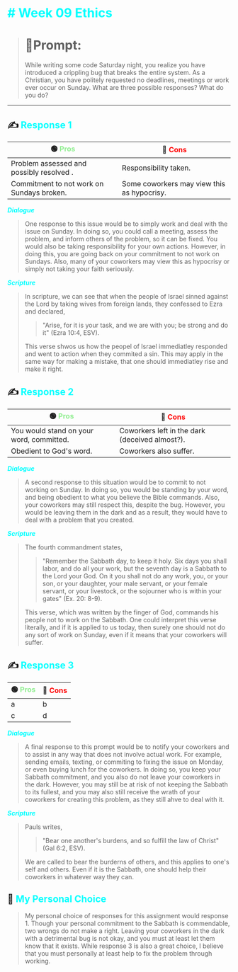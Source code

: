 <font color="Cyan"><h1># Week 09 Ethics</h1></font>

>  <h1>📝Prompt:</h1> While writing some code Saturday night, you realize you have introduced a crippling bug that breaks the entire system. As a Christian, you have politely requested no deadlines, meetings or work ever occur on Sunday. What are three possible responses? What do you do?
---
<h2> ✍️ <font color="Cyan">Response 1</font></h2>

<center>

🟢 <font color="lightgreen">Pros</font> | 🔴 <font color="red">Cons</font> |
| ----------- | ----------- |
| Problem assessed and possibly resolved .     | Responsibility taken.       |
| Commitment to not work on Sundays broken.   | Some coworkers may view this as hypocrisy.        | 

</center>

<font color="Cyan">___Dialogue___</font>

> One response to this issue would be to simply work and deal with the issue on Sunday. In doing so, you could call a meeting, assess the problem, and inform others of the problem, so it can be fixed. You would also be taking responsibility for your own actions. However, in doing this, you are going back on your commitment to not work on Sundays. Also, many of your coworkers may view this as hypocrisy or simply not taking your faith seriously.

<font color="Cyan">___Scripture___</font>

> In scripture, we can see that when the people of Israel sinned against the Lord by taking wives from foreign lands, they confessed to Ezra and declared,
> > "Arise, for it is your task, and we are with you; be strong and do it" (Ezra 10:4, ESV).
>
>This verse shwos us how the peopel of Israel immediatley responded and went to action when they commited a sin. This may apply in the same way for making a mistake, that one should immediatley rise and make it right.



<h2> ✍️ <font color="Cyan">Response 2</font></h2>

<center>

🟢 <font color="lightgreen">Pros</font> | 🔴 <font color="red">Cons</font> |
| ----------- | ----------- |
| You would stand on your word, committed.     | Coworkers left in the dark (deceived almost?).       |
| Obedient to God's word.   | Coworkers also suffer.       | 

</center>

<font color="Cyan">___Dialogue___</font>

> A second response to this situation would be to commit to not working on Sunday. In doing so, you would be standing by your word, and being obedient to what you believe the Bible commands. Also, your coworkers may still respect this, despite the bug. However, you would be leaving them in the dark and as a result, they would have to deal with a problem that you created. 

<font color="Cyan">___Scripture___</font>

> The fourth commandment states,
> > "Remember the Sabbath day, to keep it holy. Six days you shall labor, and do all your work, but the seventh day is a Sabbath to the Lord your God. On it you shall not do any work, you, or your son, or your daughter, your male servant, or your female servant, or your livestock, or the sojourner who is within your gates" (Ex. 20: 8-9).
>
>This verse, which was written by the finger of God, commands his people not to work on the Sabbath. One could interpret this verse literally, and if it is applied to us today, then surely one should not do any sort of work on Sunday, even if it means that your coworkers will suffer.

<h2> ✍️ <font color="Cyan">Response 3</font></h2>

<center>

🟢 <font color="lightgreen">Pros</font> | 🔴 <font color="red">Cons</font> |
| ----------- | ----------- |
| a     | b       |
| c   | d       | 

</center>

<font color="Cyan">___Dialogue___</font>

> A final response to this prompt would be to notify your coworkers and to assist in any way that does not involve actual work. For example, sending emails, texting, or commiting to fixing the issue on Monday, or even buying lunch for the coworkers. In doing so, you keep your Sabbath commitment, and you also do not leave your coworkers in the dark. However, you may still be at risk of not keeping the Sabbath to its fullest, and you may also still receive the wrath of your coworkers for creating this problem, as they still ahve to deal with it.

<font color="Cyan">___Scripture___</font>

> Pauls writes,
> >"Bear one another's burdens, and so fulfill the law of Christ" (Gal 6:2, ESV).
>
> We are called to bear the burderns of others, and this applies to one's self and others. Even if it is the Sabbath, one should help their coworkers in whatever way they can.

<h2> 🧠 <font color="Cyan">My Personal Choice</font></h2>

> My personal choice of responses for this assignment would response 1. Though your personal commitment to the Sabbath is commendable, two wrongs do not make a right. Leaving your coworkers in the dark with a detrimental bug is not okay, and you must at least let them know that it exists. While response 3 is also a great choice, I believe that you must personally at least help to fix the problem through working.
